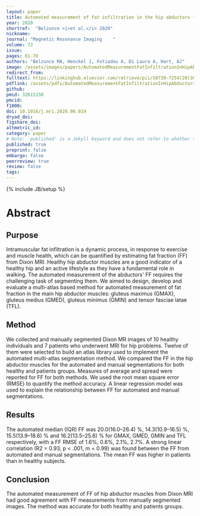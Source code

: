 ```yaml
---
layout: paper
title: Automated measurement of fat infiltration in the hip abductors from Dixon magnetic resonance imaging
year: 2020
shortref:  "Belzunce <i>et al.</i> 2020"
nickname:
journal: "Magnetic Resonance Imaging    "
volume: 72
issue: 
pages: 61-70
authors: "Belzunce MA, Henckel J, Fotiadou A, Di Laura A, Hart, AJ"
image: /assets/images/papers/AutomatedMeasurementFatInfiltrationInHipAbductors.jpg
redirect_from: 
fulltext: https://linkinghub.elsevier.com/retrieve/pii/S0730-725X(20)30171-5
pdflink: /assets/pdfs/AutomatedMeasurementFatInfiltrationInHipAbductors_accepted.pdf
github: 
pmid: 32615150 
pmcid:  
f1000: 
doi: 10.1016/j.mri.2020.06.019
dryad_doi: 
figshare_doi: 
altmetric_id: 
category: paper
# Note: 'published' is a Jekyll keyword and does not refer to whether the paper is published, but rather to whether this Markdown should be part of the rendered site.
published: true
preprint: false
embargo: false	
peerreview: true
review: false
tags: 
---
```

{% include JB/setup %}


# Abstract

## Purpose
Intramuscular fat infiltration is a dynamic process, in response to exercise and muscle health, which can be quantified by estimating fat fraction (FF) from Dixon MRI. Healthy hip abductor muscles are a good indicator of a healthy hip and an active lifestyle as they have a fundamental role in walking. The automated measurement of the abductors' FF requires the challenging task of segmenting them. We aimed to design, develop and evaluate a multi-atlas based method for automated measurement of fat fraction in the main hip abductor muscles: gluteus maximus (GMAX), gluteus medius (GMED), gluteus minimus (GMIN) and tensor fasciae latae (TFL).

## Method
We collected and manually segmented Dixon MR images of 10 healthy individuals and 7 patients who underwent MRI for hip problems. Twelve of them were selected to build an atlas library used to implement the automated multi-atlas segmentation method. We compared the FF in the hip abductor muscles for the automated and manual segmentations for both healthy and patients groups. Measures of average and spread were reported for FF for both methods. We used the root mean square error (RMSE) to quantify the method accuracy. A linear regression model was used to explain the relationship between FF for automated and manual segmentations.

## Results
The automated median (IQR) FF was 20.0(16.0–26.4) %, 14.3(10.9–16.5) %, 15.5(13.9–18.6) % and 16.2(13.5–25.6) % for GMAX, GMED, GMIN and TFL respectively, with a FF RMSE of 1.6%, 0.8%, 2.1%, 2.7%. A strong linear correlation (R2 = 0.93, p < .001, m = 0.99) was found between the FF from automated and manual segmentations. The mean FF was higher in patients than in healthy subjects.

## Conclusion
The automated measurement of FF of hip abductor muscles from Dixon MRI had good agreement with FF measurements from manually segmented images. The method was accurate for both healthy and patients groups.